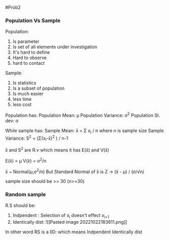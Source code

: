 #Prob2 
### Population Vs Sample
Population: 
1. Is parameter 
2. Is set of all elements under investigation
3. It's hard to define
4. Hard to observe
5. hard to contact


Sample:
1. Is statistics
2. Is a subset of population 
3. Is much easier
4. less time
5. less cost

Population has:
Population Mean: μ
Population Variance: σ<sup>2</sup> 
Population St. dev: σ

While sample has: 
Sample Mean: x̄ = Σ x<sub>i</sub> / n 
where n is sample size
Sample Variance: S<sup>2</sup> = (Σ(x<sub>i</sub>-x̄)<sup>2</sup> ) / n-1

x̄ and S<sup>2</sup> are R.v
which means it has E(x̄) and V(x̄)

E(x̄) = μ
V(x̄) = σ<sup>2</sup>/n

x̄ ~ Normal(μ,σ<sup>2</sup>/n)
But Standard Normal of x̄ is
Z -> (x̄ - μ) / (σ/√n)

sample size should be >= 30 (n>=30)
### Random sample
R.S should be:
1. Indpendent : Selection of x<sub>i</sub> doesn't effect x<sub>i+1</sub>
2. Identically dist: ![[Pasted image 20221022183611.png]]

In other word RS is a IID: which means Indpendent Identically dist

